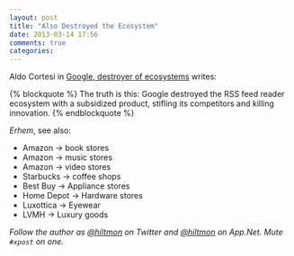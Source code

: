 ```yaml
---
layout: post
title: "Also Destroyed the Ecosystem"
date: 2013-03-14 17:56
comments: true
categories: 
---
```


Aldo Cortesi in [Google, destroyer of ecosystems](http://corte.si/posts/socialmedia/rip-google-reader.html) writes:

{% blockquote %}
The truth is this: Google destroyed the RSS feed reader ecosystem with a subsidized product, stifling its competitors and killing innovation.
{% endblockquote %}

*Erhem*, see also:

* Amazon → book stores
* Amazon → music stores
* Amazon → video stores
* Starbucks → coffee shops
* Best Buy → Appliance stores
* Home Depot → Hardware stores
* Luxottica → Eyewear
* LVMH → Luxury goods

*Follow the author as [@hiltmon](http://twitter.com/hiltmon) on Twitter and [@hiltmon](http://alpha.app.net/hiltmon) on App.Net. Mute `#xpost` on one.*
